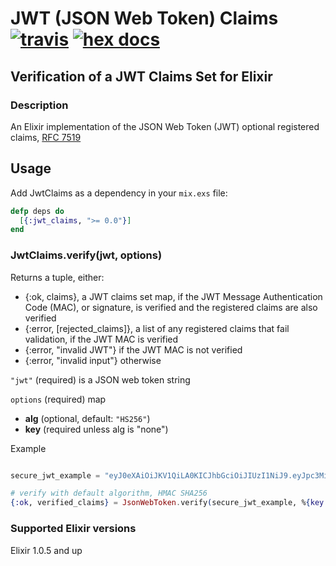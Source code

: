 # JWT (JSON Web Token) Claims [![travis][ci_img]][travis] [![hex docs][hd_img]][hex_docs]

## Verification of a JWT Claims Set for Elixir

### Description

An Elixir implementation of the JSON Web Token (JWT) optional registered claims, [RFC 7519][rfc7519]

## Usage

Add JwtClaims as a dependency in your `mix.exs` file:

```elixir
defp deps do
  [{:jwt_claims, ">= 0.0"}]
end
```

### JwtClaims.verify(jwt, options)

Returns a tuple, either:
* \{:ok, claims\}, a JWT claims set map, if the JWT Message Authentication Code (MAC), or signature, is verified and the registered claims are also verified
* \{:error, [rejected_claims]\}, a list of any registered claims that fail validation, if the JWT MAC is verified
* \{:error, "invalid JWT"\} if the JWT MAC is not verified
* \{:error, "invalid input"\} otherwise

`"jwt"` (required) is a JSON web token string

`options` (required) map

* **alg** (optional, default: `"HS256"`)
* **key** (required unless alg is "none")

Example

```elixir

secure_jwt_example = "eyJ0eXAiOiJKV1QiLA0KICJhbGciOiJIUzI1NiJ9.eyJpc3MiOiJqb2UiLA0KICJleHAiOjEzMDA4MTkzODAsDQogImh0dHA6Ly9leGFt.cGxlLmNvbS9pc19yb290Ijp0cnVlfQ.dBjftJeZ4CVP-mB92K27uhbUJU1p1r_wW1gFWFOEjXk"

# verify with default algorithm, HMAC SHA256
{:ok, verified_claims} = JsonWebToken.verify(secure_jwt_example, %{key: "gZH75aKtMN3Yj0iPS4hcgUuTwjAzZr9C"})

```

### Supported Elixir versions
Elixir 1.0.5 and up

[rfc7519]: http://tools.ietf.org/html/rfc7519

[travis]: https://travis-ci.org/garyf/jwt_claims_ex
[ci_img]: https://travis-ci.org/garyf/jwt_claims_ex.svg?branch=master
[hex_docs]: http://hexdocs.pm/jwt_claims_ex
[hd_img]: http://img.shields.io/badge/docs-hexpm-blue.svg

